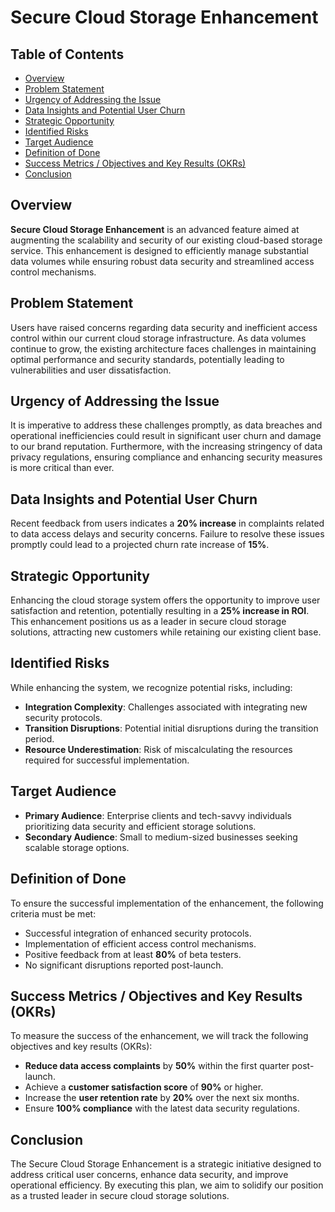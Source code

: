 # Secure Cloud Storage Enhancement

## Table of Contents
- [Overview](#overview)
- [Problem Statement](#problem-statement)
- [Urgency of Addressing the Issue](#urgency-of-addressing-the-issue)
- [Data Insights and Potential User Churn](#data-insights-and-potential-user-churn)
- [Strategic Opportunity](#strategic-opportunity)
- [Identified Risks](#identified-risks)
- [Target Audience](#target-audience)
- [Definition of Done](#definition-of-done)
- [Success Metrics / Objectives and Key Results (OKRs)](#success-metrics--objectives-and-key-results-okrs)
- [Conclusion](#conclusion)

## Overview
**Secure Cloud Storage Enhancement** is an advanced feature aimed at augmenting the scalability and security of our existing cloud-based storage service. This enhancement is designed to efficiently manage substantial data volumes while ensuring robust data security and streamlined access control mechanisms.

## Problem Statement
Users have raised concerns regarding data security and inefficient access control within our current cloud storage infrastructure. As data volumes continue to grow, the existing architecture faces challenges in maintaining optimal performance and security standards, potentially leading to vulnerabilities and user dissatisfaction.

## Urgency of Addressing the Issue
It is imperative to address these challenges promptly, as data breaches and operational inefficiencies could result in significant user churn and damage to our brand reputation. Furthermore, with the increasing stringency of data privacy regulations, ensuring compliance and enhancing security measures is more critical than ever.

## Data Insights and Potential User Churn
Recent feedback from users indicates a **20% increase** in complaints related to data access delays and security concerns. Failure to resolve these issues promptly could lead to a projected churn rate increase of **15%**.

## Strategic Opportunity
Enhancing the cloud storage system offers the opportunity to improve user satisfaction and retention, potentially resulting in a **25% increase in ROI**. This enhancement positions us as a leader in secure cloud storage solutions, attracting new customers while retaining our existing client base.

## Identified Risks
While enhancing the system, we recognize potential risks, including:
- **Integration Complexity**: Challenges associated with integrating new security protocols.
- **Transition Disruptions**: Potential initial disruptions during the transition period.
- **Resource Underestimation**: Risk of miscalculating the resources required for successful implementation.

## Target Audience
- **Primary Audience**: Enterprise clients and tech-savvy individuals prioritizing data security and efficient storage solutions.
- **Secondary Audience**: Small to medium-sized businesses seeking scalable storage options.

## Definition of Done
To ensure the successful implementation of the enhancement, the following criteria must be met:
- Successful integration of enhanced security protocols.
- Implementation of efficient access control mechanisms.
- Positive feedback from at least **80%** of beta testers.
- No significant disruptions reported post-launch.

## Success Metrics / Objectives and Key Results (OKRs)
To measure the success of the enhancement, we will track the following objectives and key results (OKRs):
- **Reduce data access complaints** by **50%** within the first quarter post-launch.
- Achieve a **customer satisfaction score** of **90%** or higher.
- Increase the **user retention rate** by **20%** over the next six months.
- Ensure **100% compliance** with the latest data security regulations.

## Conclusion
The Secure Cloud Storage Enhancement is a strategic initiative designed to address critical user concerns, enhance data security, and improve operational efficiency. By executing this plan, we aim to solidify our position as a trusted leader in secure cloud storage solutions.
